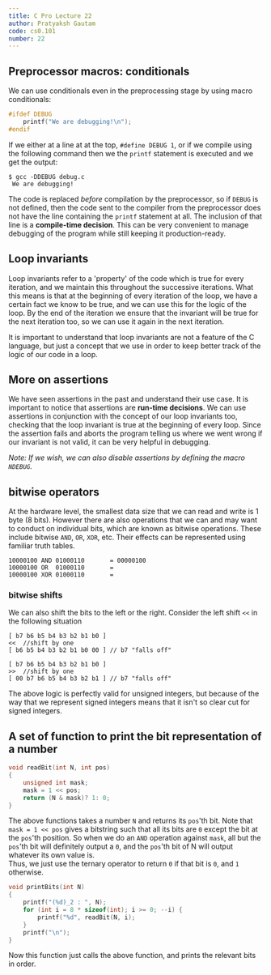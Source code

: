 ```yaml
---
title: C Pro Lecture 22
author: Pratyaksh Gautam
code: cs0.101
number: 22
---
```


## Preprocessor macros: conditionals

We can use conditionals even in the preprocessing stage by using macro conditionals:
```c
#ifdef DEBUG
	printf("We are debugging!\n");
#endif
```

If we either at a line at at the top, `#define DEBUG 1`, or if we compile using the following command then we the `printf` statement is executed and we get the output:
```
$ gcc -DDEBUG debug.c
 We are debugging!
 ```

 The code is replaced *before* compilation by the preprocessor, so if `DEBUG` is not defined, then the code sent to the compiler from the preprocessor does not have the line containing the `printf` statement at all.
 The inclusion of that line is a **compile-time decision**.
 This can be very convenient to manage debugging of the program while still keeping it production-ready.

## Loop invariants

Loop invariants refer to a 'property' of the code which is true for every iteration, and we maintain this throughout the successive iterations. What this means is that at the beginning of every iteration of the loop, we have a certain fact we know to be true, and we can use this for the logic of the loop.
By the end of the iteration we ensure that the invariant will be true for the next iteration too, so we can use it again in the next iteration.

It is important to understand that loop invariants are not a feature of the C language, but just a concept that we use in order to keep better track of the logic of our code in a loop.

## More on assertions

We have seen assertions in the past and understand their use case. It is important to notice that assertions are **run-time decisions**.
We can use assertions in conjunction with the concept of our loop invariants too, checking that the loop invariant is true at the beginning of every loop.
Since the assertion fails and aborts the program telling us where we went wrong if our invariant is not valid, it can be very helpful in debugging.

*Note: If we wish, we can also disable assertions by defining the macro `NDEBUG`.*

## bitwise operators

At the hardware level, the smallest data size that we can read and write is 1 byte (8 bits).
However there are also operations that we can and may want to conduct on individual bits, which are known as bitwise operations.
These include bitwise `AND`, `OR`, `XOR`, etc. Their effects can be represented using familiar truth tables.

```
10000100 AND 01000110		= 00000100
10000100 OR  01000110		=
10000100 XOR 01000110 		=
```

### bitwise shifts
We can also shift the bits to the left or the right. Consider the left shift `<<` in the following situation
```
[ b7 b6 b5 b4 b3 b2 b1 b0 ]
<<	//shift by one
[ b6 b5 b4 b3 b2 b1 b0 00 ]	// b7 "falls off"

[ b7 b6 b5 b4 b3 b2 b1 b0 ]
>>	//shift by one
[ 00 b7 b6 b5 b4 b3 b2 b1 ]	// b7 "falls off"
```

The above logic is perfectly valid for unsigned integers, but because of the way that we represent signed integers means that it isn't so clear cut for signed integers.

## A set of function to print the bit representation of a number

```c
void readBit(int N, int pos)
{
	unsigned int mask;
	mask = 1 << pos;
	return (N & mask)? 1: 0;
}
```
The above functions takes a number `N` and returns its `pos`'th bit.
Note that `mask = 1 << pos` gives a bitstring such that all its bits are `0` except the bit at the `pos`'th position.
So when we do an `AND` operation against `mask`, all but the `pos`'th bit will definitely output a `0`, and the `pos`'th bit of N will output whatever its own value is.  
Thus, we just use the ternary operator to return `0` if that bit is `0`, and `1` otherwise.

```c
void printBits(int N)
{
	printf("(%d)_2 : ", N);
	for (int i = 8 * sizeof(int); i >= 0; --i) {
		printf("%d", readBit(N, i);
	}
	printf("\n");
}
```
Now this function just calls the above function, and prints the relevant bits in order.
